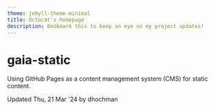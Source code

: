 ```yaml
---
theme: jekyll-theme-minimal
title: Octocat's homepage
description: Bookmark this to keep an eye on my project updates!
---
```


# gaia-static

Using GitHub Pages as a content management system (CMS) for static content.

Updated Thu, 21 Mar '24 by dhochman
